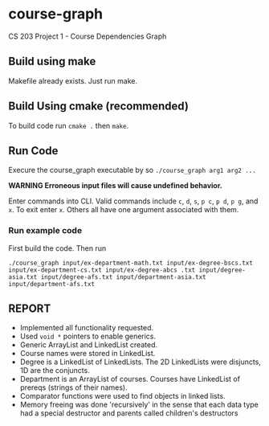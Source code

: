 # course-graph
CS 203 Project 1 - Course Dependencies Graph

## Build using make 
Makefile already exists. Just run make.

## Build Using cmake (recommended)
To build code run `cmake .` then `make`.

## Run Code
Execure the course_graph executable by so
`./course_graph arg1 arg2 ...`

**WARNING Erroneous input files will cause undefined behavior.**

Enter commands into CLI. Valid commands include `c`, `d`, `s`, `p c`, `p d`, `p g`, and `x`.
To exit enter `x`. Others all have one argument associated with them.


### Run example code
First build the code. Then run


`./course_graph input/ex-department-math.txt input/ex-degree-bscs.txt input/ex-department-cs.txt input/ex-degree-abcs
.txt input/degree-asia.txt input/degree-afs.txt input/department-asia.txt input/department-afs.txt`

## REPORT
* Implemented all functionality requested. 
* Used `void *` pointers to enable generics. 
* Generic ArrayList and LinkedList created.
* Course names were stored in LinkedList.
* Degree is a LinkedList of LinkedLists. The 2D LinkedLists were disjuncts, 1D are the conjuncts.
* Department is an ArrayList of courses. Courses have LinkedList of prereqs (strings of their names).
* Comparator functions were used to find objects in linked lists.
* Memory freeing was done 'recursively' in the sense that each data type had a special destructor and parents called
 children's destructors 